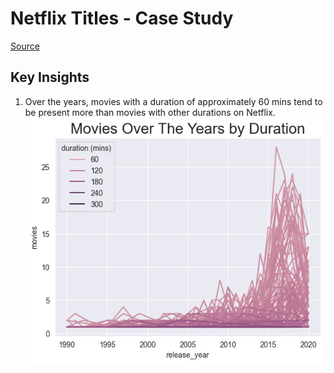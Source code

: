 # Netflix Titles - Case Study
 [Source](https://www.kaggle.com/datasets/zubairamuti/netflix-movies-and-tv-shows-dataset)

## Key Insights

1. Over the years, movies with a duration of approximately 60 mins tend to be present more than movies with other durations on Netflix.
![Moves Over Time by Duration](https://github.com/royalfalcon1146/data-analytics-case-studies/blob/main/netflix-titles/outputs/Movies%20Over%20Time%20by%20Duration.png)
